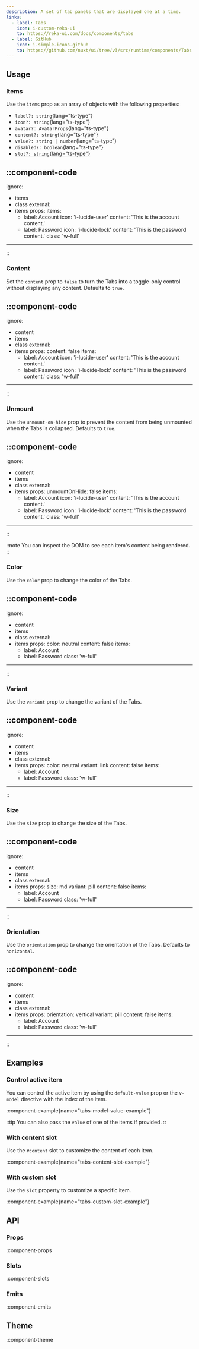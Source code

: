 ```yaml
---
description: A set of tab panels that are displayed one at a time.
links:
  - label: Tabs
    icon: i-custom-reka-ui
    to: https://reka-ui.com/docs/components/tabs
  - label: GitHub
    icon: i-simple-icons-github
    to: https://github.com/nuxt/ui/tree/v3/src/runtime/components/Tabs.vue
---
```


## Usage

### Items

Use the `items` prop as an array of objects with the following properties:

- `label?: string`{lang="ts-type"}
- `icon?: string`{lang="ts-type"}
- `avatar?: AvatarProps`{lang="ts-type"}
- `content?: string`{lang="ts-type"}
- `value?: string | number`{lang="ts-type"}
- `disabled?: boolean`{lang="ts-type"}
- [`slot?: string`{lang="ts-type"}](#with-custom-slot)

::component-code
---
ignore:
- items
- class
  external:
- items
  props:
  items:
	- label: Account
	  icon: 'i-lucide-user'
	  content: 'This is the account content.'
	- label: Password
	  icon: 'i-lucide-lock'
	  content: 'This is the password content.'
	  class: 'w-full'
---
::

### Content

Set the `content` prop to `false` to turn the Tabs into a toggle-only control without displaying any content. Defaults to `true`.

::component-code
---
ignore:
- content
- items
- class
  external:
- items
  props:
  content: false
  items:
	- label: Account
	  icon: 'i-lucide-user'
	  content: 'This is the account content.'
	- label: Password
	  icon: 'i-lucide-lock'
	  content: 'This is the password content.'
	  class: 'w-full'
---
::

### Unmount

Use the `unmount-on-hide` prop to prevent the content from being unmounted when the Tabs is collapsed. Defaults to `true`.

::component-code
---
ignore:
- content
- items
- class
  external:
- items
  props:
  unmountOnHide: false
  items:
	- label: Account
	  icon: 'i-lucide-user'
	  content: 'This is the account content.'
	- label: Password
	  icon: 'i-lucide-lock'
	  content: 'This is the password content.'
	  class: 'w-full'
---
::

::note
You can inspect the DOM to see each item's content being rendered.
::

### Color

Use the `color` prop to change the color of the Tabs.

::component-code
---
ignore:
- content
- items
- class
  external:
- items
  props:
  color: neutral
  content: false
  items:
	- label: Account
	- label: Password
	  class: 'w-full'
---
::

### Variant

Use the `variant` prop to change the variant of the Tabs.

::component-code
---
ignore:
- content
- items
- class
  external:
- items
  props:
  color: neutral
  variant: link
  content: false
  items:
	- label: Account
	- label: Password
	  class: 'w-full'
---
::

### Size

Use the `size` prop to change the size of the Tabs.

::component-code
---
ignore:
- content
- items
- class
  external:
- items
  props:
  size: md
  variant: pill
  content: false
  items:
	- label: Account
	- label: Password
	  class: 'w-full'
---
::

### Orientation

Use the `orientation` prop to change the orientation of the Tabs. Defaults to `horizontal`.

::component-code
---
ignore:
- content
- items
- class
  external:
- items
  props:
  orientation: vertical
  variant: pill
  content: false
  items:
	- label: Account
	- label: Password
	  class: 'w-full'
---
::

## Examples

### Control active item

You can control the active item by using the `default-value` prop or the `v-model` directive with the index of the item.

:component-example{name="tabs-model-value-example"}

::tip
You can also pass the `value` of one of the items if provided.
::

### With content slot

Use the `#content` slot to customize the content of each item.

:component-example{name="tabs-content-slot-example"}

### With custom slot

Use the `slot` property to customize a specific item.

:component-example{name="tabs-custom-slot-example"}

## API

### Props

:component-props

### Slots

:component-slots

### Emits

:component-emits

## Theme

:component-theme